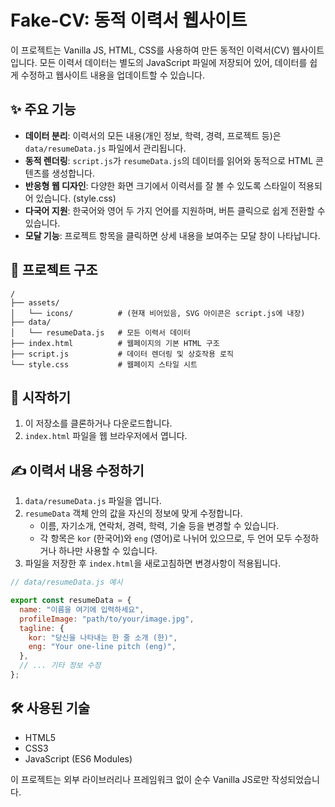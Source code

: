 # Fake-CV: 동적 이력서 웹사이트

이 프로젝트는 Vanilla JS, HTML, CSS를 사용하여 만든 동적인 이력서(CV) 웹사이트입니다. 모든 이력서 데이터는 별도의 JavaScript 파일에 저장되어 있어, 데이터를 쉽게 수정하고 웹사이트 내용을 업데이트할 수 있습니다.

## ✨ 주요 기능

-   **데이터 분리**: 이력서의 모든 내용(개인 정보, 학력, 경력, 프로젝트 등)은 `data/resumeData.js` 파일에서 관리됩니다.
-   **동적 렌더링**: `script.js`가 `resumeData.js`의 데이터를 읽어와 동적으로 HTML 콘텐츠를 생성합니다.
-   **반응형 웹 디자인**: 다양한 화면 크기에서 이력서를 잘 볼 수 있도록 스타일이 적용되어 있습니다. (style.css)
-   **다국어 지원**: 한국어와 영어 두 가지 언어를 지원하며, 버튼 클릭으로 쉽게 전환할 수 있습니다.
-   **모달 기능**: 프로젝트 항목을 클릭하면 상세 내용을 보여주는 모달 창이 나타납니다.

## 📂 프로젝트 구조

```
/
├── assets/
│   └── icons/          # (현재 비어있음, SVG 아이콘은 script.js에 내장)
├── data/
│   └── resumeData.js   # 모든 이력서 데이터
├── index.html          # 웹페이지의 기본 HTML 구조
├── script.js           # 데이터 렌더링 및 상호작용 로직
└── style.css           # 웹페이지 스타일 시트
```

## 🚀 시작하기

1.  이 저장소를 클론하거나 다운로드합니다.
2.  `index.html` 파일을 웹 브라우저에서 엽니다.

## ✍️ 이력서 내용 수정하기

1.  `data/resumeData.js` 파일을 엽니다.
2.  `resumeData` 객체 안의 값을 자신의 정보에 맞게 수정합니다.
    -   이름, 자기소개, 연락처, 경력, 학력, 기술 등을 변경할 수 있습니다.
    -   각 항목은 `kor` (한국어)와 `eng` (영어)로 나뉘어 있으므로, 두 언어 모두 수정하거나 하나만 사용할 수 있습니다.
3.  파일을 저장한 후 `index.html`을 새로고침하면 변경사항이 적용됩니다.

```javascript
// data/resumeData.js 예시

export const resumeData = {
  name: "이름을 여기에 입력하세요",
  profileImage: "path/to/your/image.jpg",
  tagline: {
    kor: "당신을 나타내는 한 줄 소개 (한)",
    eng: "Your one-line pitch (eng)",
  },
  // ... 기타 정보 수정
};
```

## 🛠️ 사용된 기술

-   HTML5
-   CSS3
-   JavaScript (ES6 Modules)

이 프로젝트는 외부 라이브러리나 프레임워크 없이 순수 Vanilla JS로만 작성되었습니다. 